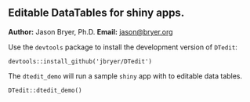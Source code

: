 ## Editable DataTables for shiny apps.

**Author:** Jason Bryer, Ph.D.
**Email:** jason@bryer.org

Use the `devtools` package to install the development version of `DTedit`:

```
devtools::install_github('jbryer/DTedit')
```

The `dtedit_demo` will run a sample `shiny` app with to editable data tables.

```
DTedit::dtedit_demo()
```

